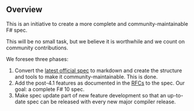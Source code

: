 ## Overview

This is an initiative to create a more complete and community-maintainable F# spec.

This will be no small task, but we believe it is worthwhile and we count on community contributions.

We foresee three phases:

1. Convert the [latest official spec](https://fsharp.org/specs/language-spec/4.1/FSharpSpec-4.1-latest.pdf) to markdown and create the structure and tools to make it community-maintainable. This is done.
2. Add the post-4.1 features as documented in the [RFCs](https://github.com/fsharp/fslang-design/) to the spec. Our goal: a complete F# 10 spec.
3. Make spec update part of new feature development so that an up-to-date spec can be released with every new major compiler release.
